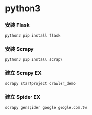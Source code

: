 # python3
### 安裝 Flask
    python3 pip install flask

### 安裝 Scrapy
    python3 pip install scrapy

### 建立 Scrapy EX
    scrapy startproject crawler_demo

### 建立 Spider EX
    scrapy genspider google google.com.tw
